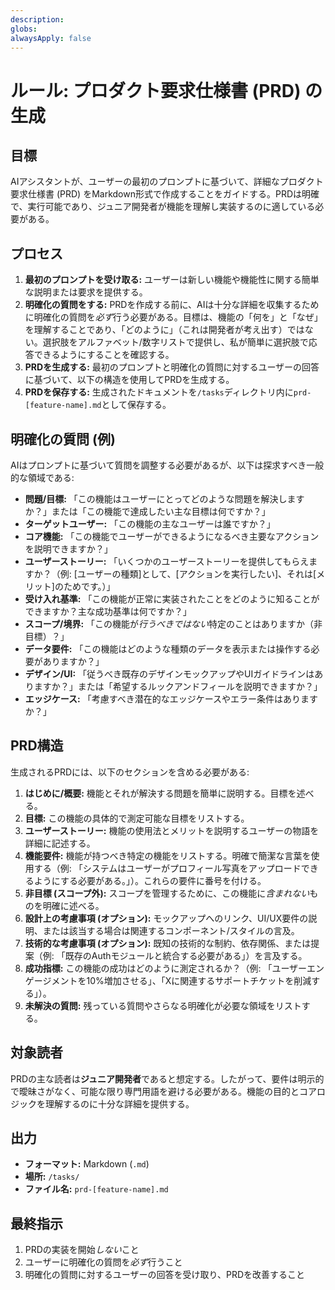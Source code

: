 ```yaml
---
description:
globs:
alwaysApply: false
---
```

# ルール: プロダクト要求仕様書 (PRD) の生成

## 目標

AIアシスタントが、ユーザーの最初のプロンプトに基づいて、詳細なプロダクト要求仕様書 (PRD) をMarkdown形式で作成することをガイドする。PRDは明確で、実行可能であり、ジュニア開発者が機能を理解し実装するのに適している必要がある。

## プロセス

1.  **最初のプロンプトを受け取る:** ユーザーは新しい機能や機能性に関する簡単な説明または要求を提供する。
2.  **明確化の質問をする:** PRDを作成する前に、AIは十分な詳細を収集するために明確化の質問を*必ず*行う必要がある。目標は、機能の「何を」と「なぜ」を理解することであり、「どのように」（これは開発者が考え出す）ではない。選択肢をアルファベット/数字リストで提供し、私が簡単に選択肢で応答できるようにすることを確認する。
3.  **PRDを生成する:** 最初のプロンプトと明確化の質問に対するユーザーの回答に基づいて、以下の構造を使用してPRDを生成する。
4.  **PRDを保存する:** 生成されたドキュメントを`/tasks`ディレクトリ内に`prd-[feature-name].md`として保存する。

## 明確化の質問 (例)

AIはプロンプトに基づいて質問を調整する必要があるが、以下は探求すべき一般的な領域である:

*   **問題/目標:** 「この機能はユーザーにとってどのような問題を解決しますか？」または「この機能で達成したい主な目標は何ですか？」
*   **ターゲットユーザー:** 「この機能の主なユーザーは誰ですか？」
*   **コア機能:** 「この機能でユーザーができるようになるべき主要なアクションを説明できますか？」
*   **ユーザーストーリー:** 「いくつかのユーザーストーリーを提供してもらえますか？（例: [ユーザーの種類]として、[アクションを実行したい]、それは[メリット]のためです。）」
*   **受け入れ基準:** 「この機能が正常に実装されたことをどのように知ることができますか？主な成功基準は何ですか？」
*   **スコープ/境界:** 「この機能が*行うべきではない*特定のことはありますか（非目標）？」
*   **データ要件:** 「この機能はどのような種類のデータを表示または操作する必要がありますか？」
*   **デザイン/UI:** 「従うべき既存のデザインモックアップやUIガイドラインはありますか？」または「希望するルックアンドフィールを説明できますか？」
*   **エッジケース:** 「考慮すべき潜在的なエッジケースやエラー条件はありますか？」

## PRD構造

生成されるPRDには、以下のセクションを含める必要がある:

1.  **はじめに/概要:** 機能とそれが解決する問題を簡単に説明する。目標を述べる。
2.  **目標:** この機能の具体的で測定可能な目標をリストする。
3.  **ユーザーストーリー:** 機能の使用法とメリットを説明するユーザーの物語を詳細に記述する。
4.  **機能要件:** 機能が持つべき特定の機能をリストする。明確で簡潔な言葉を使用する（例: 「システムはユーザーがプロフィール写真をアップロードできるようにする必要がある。」）。これらの要件に番号を付ける。
5.  **非目標 (スコープ外):** スコープを管理するために、この機能に*含まれない*ものを明確に述べる。
6.  **設計上の考慮事項 (オプション):** モックアップへのリンク、UI/UX要件の説明、または該当する場合は関連するコンポーネント/スタイルの言及。
7.  **技術的な考慮事項 (オプション):** 既知の技術的な制約、依存関係、または提案（例: 「既存のAuthモジュールと統合する必要がある」）を言及する。
8.  **成功指標:** この機能の成功はどのように測定されるか？（例: 「ユーザーエンゲージメントを10%増加させる」、「Xに関連するサポートチケットを削減する」）。
9.  **未解決の質問:** 残っている質問やさらなる明確化が必要な領域をリストする。

## 対象読者

PRDの主な読者は**ジュニア開発者**であると想定する。したがって、要件は明示的で曖昧さがなく、可能な限り専門用語を避ける必要がある。機能の目的とコアロジックを理解するのに十分な詳細を提供する。

## 出力

*   **フォーマット:** Markdown (`.md`)
*   **場所:** `/tasks/`
*   **ファイル名:** `prd-[feature-name].md`

## 最終指示

1. PRDの実装を開始*しない*こと
2. ユーザーに明確化の質問を*必ず*行うこと
3. 明確化の質問に対するユーザーの回答を受け取り、PRDを改善すること